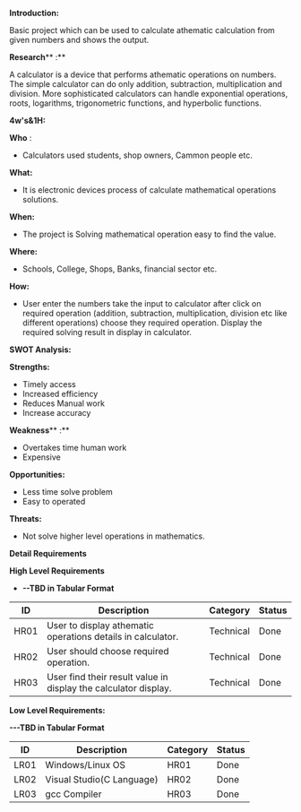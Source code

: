 **Introduction:**

Basic project which can be used to calculate athematic calculation from given numbers and shows the output.

**Research**** :**

A calculator is a device that performs athematic operations on numbers. The simple calculator can do only addition, subtraction, multiplication and division. More sophisticated calculators can handle exponential operations, roots, logarithms, trigonometric functions, and hyperbolic functions.

**4w&#39;s&amp;1H:**

**Who** :

- Calculators used students, shop owners, Cammon people etc.

**What:**

- It is electronic devices process of calculate mathematical operations solutions.

**When:**

- The project is Solving mathematical operation easy to find the value.

**Where:**

- Schools, College, Shops, Banks, financial sector etc.

**How:**

- User enter the numbers take the input to calculator after click on required operation (addition, subtraction, multiplication, division etc like different operations) choose they required operation. Display the required solving result in display in calculator.

**SWOT Analysis:**

**Strengths:**

- Timely access
- Increased efficiency
- Reduces Manual work
- Increase accuracy

**Weakness**** :**

- Overtakes time human work
- Expensive

**Opportunities:**

- Less time solve problem
- Easy to operated

**Threats:**

- Not solve higher level operations in mathematics.

**Detail Requirements**

**High Level Requirements**

- **--TBD in Tabular Format**

| **ID** | **Description** | **Category** | **Status** |
| --- | --- | --- | --- |
| HR01 | User to display athematic operations details in calculator. | Technical | Done |
| HR02 | User should choose required operation. | Technical | Done |
| HR03 | User find their result value in display the calculator display. | Technical | Done |

**Low Level Requirements:**

**---TBD in Tabular Format**

| **ID** | **Description** | **Category** | **Status** |
| --- | --- | --- | --- |
| LR01 | Windows/Linux OS | HR01 | Done |
| LR02 | Visual Studio(C Language) | HR02 | Done |
| LR03 | gcc Compiler | HR03 | Done |
